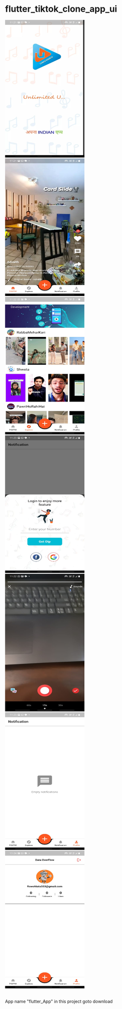 # flutter_tiktok_clone_app_ui


<p float="left">
<img src="https://github.com/amanyadavuwo/flutter_uwo/blob/master/WhatsApp%20Image%202021-03-04%20at%2011.25.11.jpeg" width="260" height="450" /> 

<img src="https://github.com/amanyadavuwo/flutter_uwo/blob/master/WhatsApp%20Image%202021-03-04%20at%2011.25.10%20(5).jpeg" width="260" height="450" />

<img src="https://github.com/amanyadavuwo/flutter_uwo/blob/master/WhatsApp%20Image%202021-03-04%20at%2011.25.10%20(4).jpeg" width="260" height="450" />

<img src="https://github.com/amanyadavuwo/flutter_uwo/blob/master/WhatsApp%20Image%202021-03-04%20at%2011.25.10%20(2).jpeg" width="260" height="450" />

<img src="https://github.com/amanyadavuwo/flutter_uwo/blob/master/WhatsApp%20Image%202021-03-04%20at%2011.25.10%20(3).jpeg" width="260" height="450" />

<img src="https://github.com/amanyadavuwo/flutter_uwo/blob/master/WhatsApp%20Image%202021-03-04%20at%2011.25.10%20(1).jpeg" width="260" height="450" />

<img src="https://github.com/amanyadavuwo/flutter_uwo/blob/master/WhatsApp%20Image%202021-03-04%20at%2011.25.10.jpeg" width="260" height="450" />

<br />
<br />
<p> App name "flutter_App" in this project goto download 
</p>

